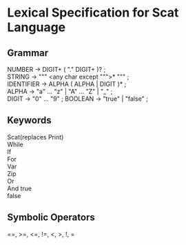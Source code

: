 # Lexical Specification for Scat Language


## Grammar
NUMBER         → DIGIT+ ( "." DIGIT+ )? ;  
STRING         → "\"" <any char except "\"">* "\"" ;  
IDENTIFIER     → ALPHA ( ALPHA | DIGIT )* ;  
ALPHA          → "a" ... "z" | "A" ... "Z" | "_" ;  
DIGIT          → "0" ... "9" ;
BOOLEAN        → "true" | "false" ;


## Keywords
Scat(replaces Print)  
While  
If  
For  
Var  
Zip  
Or  
And
true  
false  

## Symbolic Operators
==, >=, <=, !=, <, >, !, =
